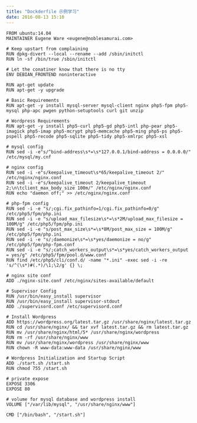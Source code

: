 ```yaml
---
title: "Dockderfile 示例学习"
date: 2016-08-13 15:10
---
```


    FROM ubuntu:14.04
    MAINTAINER Eugene Ware <eugene@noblesamurai.com>

    # Keep upstart from complaining
    RUN dpkg-divert --local --rename --add /sbin/initctl
    RUN ln -sf /bin/true /sbin/initctl

    # Let the conatiner know that there is no tty
    ENV DEBIAN_FRONTEND noninteractive

    RUN apt-get update
    RUN apt-get -y upgrade

    # Basic Requirements
    RUN apt-get -y install mysql-server mysql-client nginx php5-fpm php5-mysql php-apc pwgen python-setuptools curl git unzip

    # Wordpress Requirements
    RUN apt-get -y install php5-curl php5-gd php5-intl php-pear php5-imagick php5-imap php5-mcrypt php5-memcache php5-ming php5-ps php5-pspell php5-recode php5-sqlite php5-tidy php5-xmlrpc php5-xsl

    # mysql config
    RUN sed -i -e"s/^bind-address\s*=\s*127.0.0.1/bind-address = 0.0.0.0/" /etc/mysql/my.cnf

    # nginx config
    RUN sed -i -e"s/keepalive_timeout\s*65/keepalive_timeout 2/" /etc/nginx/nginx.conf
    RUN sed -i -e"s/keepalive_timeout 2/keepalive_timeout 2;\n\tclient_max_body_size 100m/" /etc/nginx/nginx.conf
    RUN echo "daemon off;" >> /etc/nginx/nginx.conf

    # php-fpm config
    RUN sed -i -e "s/;cgi.fix_pathinfo=1/cgi.fix_pathinfo=0/g" /etc/php5/fpm/php.ini
    RUN sed -i -e "s/upload_max_filesize\s*=\s*2M/upload_max_filesize = 100M/g" /etc/php5/fpm/php.ini
    RUN sed -i -e "s/post_max_size\s*=\s*8M/post_max_size = 100M/g" /etc/php5/fpm/php.ini
    RUN sed -i -e "s/;daemonize\s*=\s*yes/daemonize = no/g" /etc/php5/fpm/php-fpm.conf
    RUN sed -i -e "s/;catch_workers_output\s*=\s*yes/catch_workers_output = yes/g" /etc/php5/fpm/pool.d/www.conf
    RUN find /etc/php5/cli/conf.d/ -name "*.ini" -exec sed -i -re 's/^(\s*)#(.*)/\1;\2/g' {} \;

    # nginx site conf
    ADD ./nginx-site.conf /etc/nginx/sites-available/default

    # Supervisor Config
    RUN /usr/bin/easy_install supervisor
    RUN /usr/bin/easy_install supervisor-stdout
    ADD ./supervisord.conf /etc/supervisord.conf

    # Install Wordpress
    ADD https://wordpress.org/latest.tar.gz /usr/share/nginx/latest.tar.gz
    RUN cd /usr/share/nginx/ && tar xvf latest.tar.gz && rm latest.tar.gz
    RUN mv /usr/share/nginx/html/5* /usr/share/nginx/wordpress
    RUN rm -rf /usr/share/nginx/www
    RUN mv /usr/share/nginx/wordpress /usr/share/nginx/www
    RUN chown -R www-data:www-data /usr/share/nginx/www

    # Wordpress Initialization and Startup Script
    ADD ./start.sh /start.sh
    RUN chmod 755 /start.sh

    # private expose
    EXPOSE 3306
    EXPOSE 80

    # volume for mysql database and wordpress install
    VOLUME ["/var/lib/mysql", "/usr/share/nginx/www"]

    CMD ["/bin/bash", "/start.sh"]
